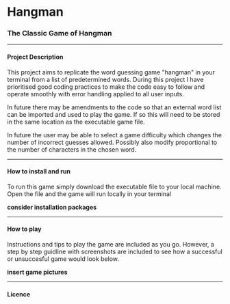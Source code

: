 # Hangman

### The Classic Game of Hangman

___

#### Project Description

This project aims to replicate the word guessing game "hangman" in your terminal from a list of predetermined words. During this project I have prioritised good coding practices to make the code easy to follow and operate smoothly with error handling applied to all user inputs.

In future there may be amendments to the code so that an external word list can be imported and used to play the game. If so this will need to be stored in the same location as the executable game file.

In future the user may be able to select a game difficulty which changes the number of incorrect guesses allowed. Possibly also modify proportional to the number of characters in the chosen word.

___

#### How to install and run

To run this game simply download the executable file to your local machine. Open the file and the game will run locally in your terminal

**consider installation packages**

___

#### How to play

Instructions and tips to play the game are included as you go. However, a step by step guidline with screenshots are included to see how a successful or unsuccesful game would look below.

**insert game pictures**

___

#### Licence





